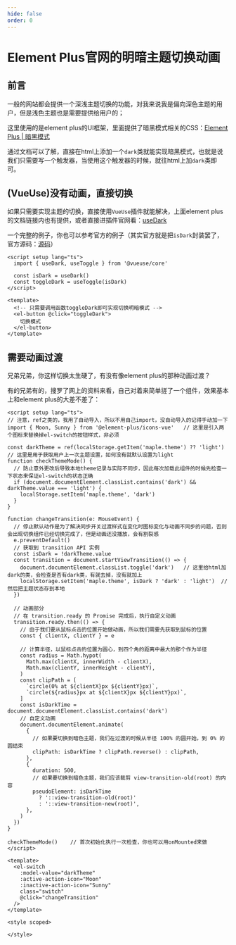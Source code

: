 ```yaml
---
hide: false
order: 0
---
```


# Element Plus官网的明暗主题切换动画

## 前言

一般的网站都会提供一个深浅主题切换的功能，对我来说我是偏向深色主题的用户，但是浅色主题也是需要提供给用户的；

这里使用的是element plus的UI框架，里面提供了暗黑模式相关的CSS：[Element Plus | 暗黑模式](https://element-plus.org/zh-CN/guide/dark-mode.html)

通过文档可以了解，直接在html上添加一个`dark`类就能实现暗黑模式，也就是说我们只需要写一个触发器，当使用这个触发器的时候，就往html上加`dark`类即可。

## (VueUse)没有动画，直接切换

如果只需要实现主题的切换，直接使用`VueUse`插件就能解决，上面element plus的文档链接内也有提供，或者直接进插件官网看：[useDark](https://vueuse.nodejs.cn/core/useDark/)

一个完整的例子，你也可以参考官方的例子（其实官方就是把`isDark`封装罢了，官方源码：[源码](https://github.com/vueuse/vueuse/blob/main/packages/core/useDark/demo.vue)）

```vue
<script setup lang="ts">
  import { useDark, useToggle } from '@vueuse/core'

  const isDark = useDark()
  const toggleDark = useToggle(isDark)
</script>

<template>
  <!-- 只需要调用函数toggleDark即可实现切换明暗模式 -->
  <el-button @click="toggleDark">
    切换模式
  </el-button>
</template>
```

## 需要动画过渡

兄弟兄弟，你这样切换太生硬了，有没有像element plus的那种动画过渡？

有的兄弟有的，搜罗了网上的资料来看，自己对着来简单搓了一个组件，效果基本上和element plus的大差不差了：

```vue
<script setup lang="ts">
// 注意，ref之类的，我用了自动导入，所以不用自己import，没自动导入的记得手动加一下
import { Moon, Sunny } from '@element-plus/icons-vue'   // 这里是引入两个图标来替换掉el-switch的按钮样式，非必须

const darkTheme = ref(localStorage.getItem('maple.theme') ?? 'light')   // 这里是用于获取用户上一次主题设置，如何没有就默认设置为light
function checkThemeMode() {
  // 防止意外更改后导致本地theme记录与实际不同步，因此每次加载此组件的时候先检查一下状态来保证el-switch的状态正确
  if (document.documentElement.classList.contains('dark') && darkTheme.value === 'light') {
    localStorage.setItem('maple.theme', 'dark')
  }
}

function changeTransition(e: MouseEvent) {
  // 停止默认动作是为了解决同步开关过渡样式在变化时图标变化与动画不同步的问题，否则会出现切换组件已经切换完成了，但是动画还没播放，会有割裂感
  e.preventDefault()
  // 获取到 transition API 实例
  const isDark = !darkTheme.value
  const transition = document.startViewTransition(() => {
    document.documentElement.classList.toggle('dark')   // 这里给html加dark的类，会检查是否有dark类，有就去掉，没有就加上
    localStorage.setItem('maple.theme', isDark ? 'dark' : 'light')  // 然后把主题状态存到本地
  })

  // 动画部分
  // 在 transition.ready 的 Promise 完成后，执行自定义动画
  transition.ready.then(() => {
    // 由于我们要从鼠标点击的位置开始做动画，所以我们需要先获取到鼠标的位置
    const { clientX, clientY } = e

    // 计算半径，以鼠标点击的位置为圆心，到四个角的距离中最大的那个作为半径
    const radius = Math.hypot(
      Math.max(clientX, innerWidth - clientX),
      Math.max(clientY, innerHeight - clientY),
    )
    const clipPath = [
      `circle(0% at ${clientX}px ${clientY}px)`,
      `circle(${radius}px at ${clientX}px ${clientY}px)`,
    ]
    const isDarkTime = document.documentElement.classList.contains('dark')
    // 自定义动画
    document.documentElement.animate(
      {
        // 如果要切换到暗色主题，我们在过渡的时候从半径 100% 的圆开始，到 0% 的圆结束
        clipPath: isDarkTime ? clipPath.reverse() : clipPath,
      },
      {
        duration: 500,
        // 如果要切换到暗色主题，我们应该裁剪 view-transition-old(root) 的内容
        pseudoElement: isDarkTime
          ? '::view-transition-old(root)'
          : '::view-transition-new(root)',
      },
    )
  })
}

checkThemeMode()    // 首次初始化执行一次检查，你也可以用onMounted来做
</script>

<template>
  <el-switch
    :model-value="darkTheme"
    :active-action-icon="Moon"
    :inactive-action-icon="Sunny"
    class="switch"
    @click="changeTransition"
  />
</template>

<style scoped>

</style>
```

